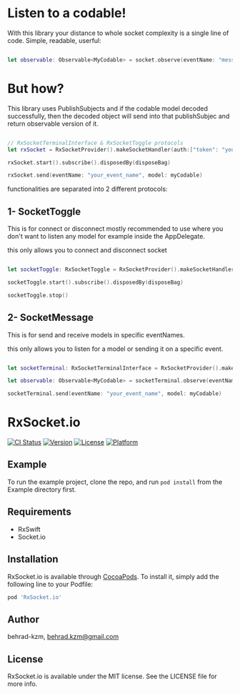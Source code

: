# Listen to a codable!

With this library your distance to whole socket complexity is a single line of code.
Simple, readable, userful:

```swift

let observable: Observable<MyCodable> = socket.observe(eventName: "message_updates")

```
# But how?
This library uses PublishSubjects and if the codable model decoded successfully, then the decoded object will send into that publishSubjec and return observable version of it.

```swift

// RxSocketTerminalInterface & RxSocketToggle protocols
let rxSocket = RxSocketProvider().makeSocketHandler(auth:["token": "your_token"], url: your_url) 

rxSocket.start().subscribe().disposedBy(disposeBag)

rxSocket.send(eventName: "your_event_name", model: myCodable)

```

functionalities are separated into 2 different protocols:
## 1- SocketToggle

This is for connect or disconnect mostly recommended to use where you don't want to listen any model for example inside the AppDelegate.

this only allows you to connect and disconnect socket


```swift

let socketToggle: RxSocketToggle = RxSocketProvider().makeSocketHandler(auth:["token": "your_token"], url: your_url)

socketToggle.start().subscribe().disposedBy(disposeBag)

socketToggle.stop()

```

## 2- SocketMessage

This is for send and receive models in specific eventNames.

this only allows you to listen for a model or sending it on a specific event.


```swift

let socketTerminal: RxSocketTerminalInterface = RxSocketProvider().makeSocketHandler(auth:["token": "your_token"], url: your_url)

let observable: Observable<MyCodable> = socketTerminal.observe(eventName: "your_event_name")

socketTerminal.send(eventName: "your_event_name", model: myCodable)

```

# RxSocket.io

[![CI Status](https://img.shields.io/travis/behrad-kzm/RxSocket.io.svg?style=flat)](https://travis-ci.org/behrad-kzm/RxSocket.io)
[![Version](https://img.shields.io/cocoapods/v/RxSocket.io.svg?style=flat)](https://cocoapods.org/pods/RxSocket.io)
[![License](https://img.shields.io/cocoapods/l/RxSocket.io.svg?style=flat)](https://cocoapods.org/pods/RxSocket.io)
[![Platform](https://img.shields.io/cocoapods/p/RxSocket.io.svg?style=flat)](https://cocoapods.org/pods/RxSocket.io)

## Example

To run the example project, clone the repo, and run `pod install` from the Example directory first.

## Requirements

  - RxSwift
  - Socket.io
  
## Installation

RxSocket.io is available through [CocoaPods](https://cocoapods.org). To install
it, simply add the following line to your Podfile:

```ruby
pod 'RxSocket.io'
```

## Author

behrad-kzm, behrad.kzm@gmail.com

## License

RxSocket.io is available under the MIT license. See the LICENSE file for more info.
